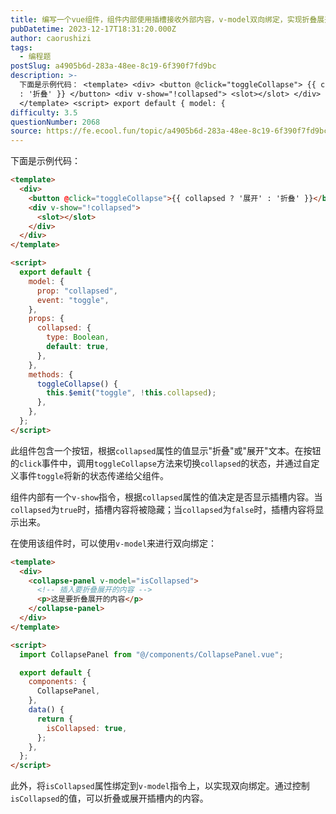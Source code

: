 ```yaml
---
title: 编写一个vue组件，组件内部使用插槽接收外部内容，v-model双向绑定，实现折叠展开的功能
pubDatetime: 2023-12-17T18:31:20.000Z
author: caorushizi
tags:
  - 编程题
postSlug: a4905b6d-283a-48ee-8c19-6f390f7fd9bc
description: >-
  下面是示例代码： <template> <div> <button @click="toggleCollapse"> {{ collapsed ? '展开'
  : '折叠' }} </button> <div v-show="!collapsed"> <slot></slot> </div> </div>
  </template> <script> export default { model: {
difficulty: 3.5
questionNumber: 2068
source: https://fe.ecool.fun/topic/a4905b6d-283a-48ee-8c19-6f390f7fd9bc
---
```


下面是示例代码：

```html
<template>
  <div>
    <button @click="toggleCollapse">{{ collapsed ? '展开' : '折叠' }}</button>
    <div v-show="!collapsed">
      <slot></slot>
    </div>
  </div>
</template>

<script>
  export default {
    model: {
      prop: "collapsed",
      event: "toggle",
    },
    props: {
      collapsed: {
        type: Boolean,
        default: true,
      },
    },
    methods: {
      toggleCollapse() {
        this.$emit("toggle", !this.collapsed);
      },
    },
  };
</script>
```

此组件包含一个按钮，根据`collapsed`属性的值显示"折叠"或"展开"文本。在按钮的`click`事件中，调用`toggleCollapse`方法来切换`collapsed`的状态，并通过自定义事件`toggle`将新的状态传递给父组件。

组件内部有一个`v-show`指令，根据`collapsed`属性的值决定是否显示插槽内容。当`collapsed`为`true`时，插槽内容将被隐藏；当`collapsed`为`false`时，插槽内容将显示出来。

在使用该组件时，可以使用`v-model`来进行双向绑定：

```html
<template>
  <div>
    <collapse-panel v-model="isCollapsed">
      <!-- 插入要折叠展开的内容 -->
      <p>这是要折叠展开的内容</p>
    </collapse-panel>
  </div>
</template>

<script>
  import CollapsePanel from "@/components/CollapsePanel.vue";

  export default {
    components: {
      CollapsePanel,
    },
    data() {
      return {
        isCollapsed: true,
      };
    },
  };
</script>
```

此外，将`isCollapsed`属性绑定到`v-model`指令上，以实现双向绑定。通过控制`isCollapsed`的值，可以折叠或展开插槽内的内容。

